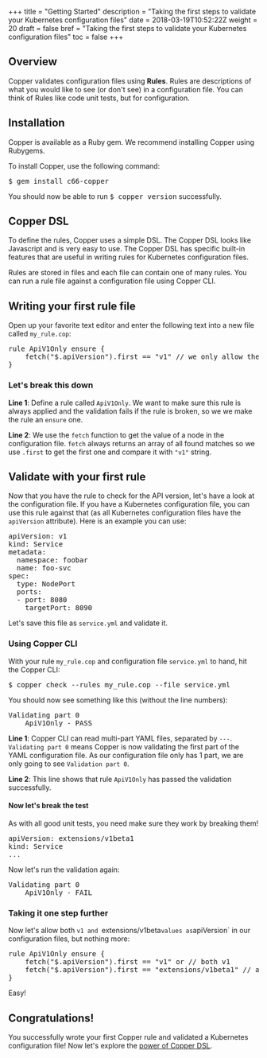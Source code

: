+++
title = "Getting Started"
description = "Taking the first steps to validate your Kubernetes configuration files"
date = 2018-03-19T10:52:22Z
weight = 20
draft = false
bref = "Taking the first steps to validate your Kubernetes configuration files"
toc = false
+++

## Overview

Copper validates configuration files using **Rules**. Rules are descriptions of what you would like to see (or don't see) in a configuration file. You can think of Rules like code unit tests, but for configuration.

## Installation
Copper is available as a Ruby gem. We recommend installing Copper using Rubygems.

To install Copper, use the following command:

<kbd>
$ gem install c66-copper
</kbd>

You should now be able to run <kbd>$ copper version</kbd> successfully.

## Copper DSL

To define the rules, Copper uses a simple DSL. The Copper DSL looks like Javascript and is very easy to use. The Copper DSL has specific built-in features that are useful in writing rules for Kubernetes configuration files.

Rules are stored in files and each file can contain one of many rules. You can run a rule file against a configuration file using Copper CLI.

## Writing your first rule file

Open up your favorite text editor and enter the following text into a new file called `my_rule.cop`:

<pre class="prettyprint linenums">
rule ApiV1Only ensure {
	fetch("$.apiVersion").first == "v1" // we only allow the use of v1 API functions
}
</pre>

### Let's break this down

**Line 1**: Define a rule called `ApiV1Only`. We want to make sure this rule is always applied and the validation fails if the rule is broken, so we we make the rule an `ensure` one.

**Line 2**: We use the `fetch` function to get the value of a node in the configuration file. `fetch` always returns an array of all found matches so we use `.first` to get the first one and compare it with `"v1"` string.

## Validate with your first rule

Now that you have the rule to check for the API version, let's have a look at the configuration file. If you have a Kubernetes configuration file, you can use this rule against that (as all Kubernetes configuration files have the `apiVersion` attribute). Here is an example you can use:

<pre class="prettyprint">
apiVersion: v1
kind: Service
metadata:
  namespace: foobar
  name: foo-svc
spec:
  type: NodePort
  ports:
  - port: 8080
    targetPort: 8090
</pre>

Let's save this file as `service.yml` and validate it.

### Using Copper CLI

With your rule `my_rule.cop` and configuration file `service.yml` to hand, hit the Copper CLI:

<kbd>
$ copper check --rules my_rule.cop --file service.yml
</kbd>

You should now see something like this (without the line numbers):

<pre class="prettyprint linenums">
Validating part 0
    ApiV1Only - PASS
</pre>

**Line 1**: Copper CLI can read multi-part YAML files, separated by `---`. `Validating part 0` means Copper is now validating the first part of the YAML configuration file. As our configuration file only has 1 part, we are only going to see `Validation part 0`.

**Line 2**: This line shows that rule `ApiV1Only` has passed the validation successfully.

#### Now let's break the test
As with all good unit tests, you need make sure they work by breaking them!

<pre class="prettyprint">
apiVersion: extensions/v1beta1
kind: Service
...
</pre>

Now let's run the validation again:

<pre class="prettyprint">
Validating part 0
    ApiV1Only - FAIL
</pre>

### Taking it one step further
Now let's allow both `v1 and `extensions/v1beta` values as `apiVersion` in our configuration files, but nothing more:

<pre class="prettyprint linenums">
rule ApiV1Only ensure {
	fetch("$.apiVersion").first == "v1" or // both v1
	fetch("$.apiVersion").first == "extensions/v1beta1" // and v1beta are allowed
}
</pre>

Easy!

## Congratulations!
You successfully wrote your first Copper rule and validated a Kubernetes configuration file! Now let's explore the <a href="/docs/copper-dsl">power of Copper DSL</a>.

